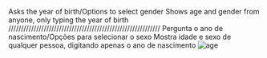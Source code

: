 Asks the year of birth/Options to select gender
Shows age and gender from anyone, only typing the year of birth
////////////////////////////////////////////////////////////
Pergunta o ano de nascimento/Opções para selecionar o sexo
Mostra idade e sexo de qualquer pessoa, digitando apenas o ano de nascimento
![age](https://www.youtube.com/watch?v=bLagyrx703s&ab_channel=RaphaelIzidro)
